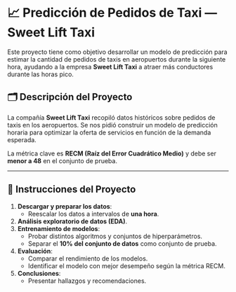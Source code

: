 # 📈 Predicción de Pedidos de Taxi — Sweet Lift Taxi

Este proyecto tiene como objetivo desarrollar un modelo de predicción para estimar la cantidad de pedidos de taxis en aeropuertos durante la siguiente hora, ayudando a la empresa **Sweet Lift Taxi** a atraer más conductores durante las horas pico.

## 🗂️ Descripción del Proyecto

La compañía **Sweet Lift Taxi** recopiló datos históricos sobre pedidos de taxis en los aeropuertos. Se nos pidió construir un modelo de predicción horaria para optimizar la oferta de servicios en función de la demanda esperada.

La métrica clave es **RECM (Raíz del Error Cuadrático Medio)** y debe ser **menor a 48** en el conjunto de prueba.

---

## 🧾 Instrucciones del Proyecto

1. **Descargar y preparar los datos**:
   - Reescalar los datos a intervalos de **una hora**.
2. **Análisis exploratorio de datos (EDA)**.
3. **Entrenamiento de modelos**:
   - Probar distintos algoritmos y conjuntos de hiperparámetros.
   - Separar el **10% del conjunto de datos** como conjunto de prueba.
4. **Evaluación**:
   - Comparar el rendimiento de los modelos.
   - Identificar el modelo con mejor desempeño según la métrica RECM.
5. **Conclusiones**:
   - Presentar hallazgos y recomendaciones.
